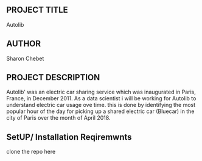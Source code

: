 ## PROJECT TITLE
Autolib

## AUTHOR
Sharon Chebet

## PROJECT DESCRIPTION
Autolib' was an electric car sharing service which was inaugurated in Paris, France, in December 2011. As a data scientist i will be working for Autolib to understand electric car usage ove time. this is done by identifying the most popular hour of the day for picking up a shared electric car (Bluecar) in the city of Paris over the month of April 2018.

## SetUP/ Installation Reqiremwnts
clone the repo here
